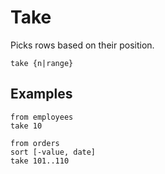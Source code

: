 # Take

Picks rows based on their position.

```prql_no_test
take {n|range}
```

## Examples

```prql
from employees
take 10
```

```prql
from orders
sort [-value, date]
take 101..110
```
